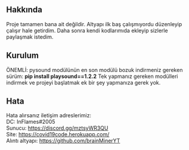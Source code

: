 ## Hakkında

Proje tamamen bana ait değildir. Altyapı ilk baş çalışmıyordu düzenleyip çalışır hale getirdim.
Daha sonra kendi kodlarımıda ekleyip sizlerle paylaşmak istedim.

## Kurulum

ÖNEMLİ: pysound modülünün en son modülü bozuk indirmeniz gereken sürüm:  <b>pip install playsound==1.2.2</b>
Tek yapmanız gereken modülleri indirmek ve projeyi başlatmak ek bir şey yapmanıza gerek yok.

## Hata

Hata alırsanız iletişim adreslerimiz: <br>
DC: InFlames#2005 <br>
Sunucu: https://discord.gg/mztsyWR3QU <br>
Site: https://covid19code.herokuapp.com/<br>
Alıntı altyapı: https://github.com/brainMinerYT
